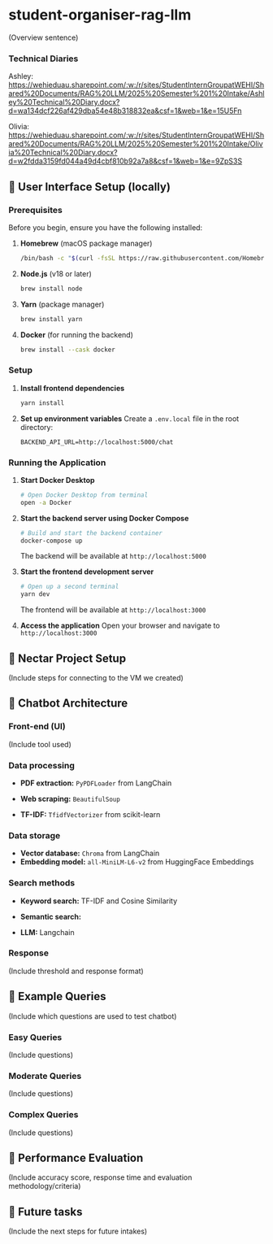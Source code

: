 # student-organiser-rag-llm

(Overview sentence)

### Technical Diaries
Ashley:
https://wehieduau.sharepoint.com/:w:/r/sites/StudentInternGroupatWEHI/Shared%20Documents/RAG%20LLM/2025%20Semester%201%20Intake/Ashley%20Technical%20Diary.docx?d=wa134dcf226af429dba54e48b318832ea&csf=1&web=1&e=15U5Fn 

Olivia: 
https://wehieduau.sharepoint.com/:w:/r/sites/StudentInternGroupatWEHI/Shared%20Documents/RAG%20LLM/2025%20Semester%201%20Intake/Olivia%20Technical%20Diary.docx?d=w2fdda3159fd044a49d4cbf810b92a7a8&csf=1&web=1&e=9ZpS3S

## 💬 User Interface Setup (locally)
### Prerequisites

Before you begin, ensure you have the following installed:

1. **Homebrew** (macOS package manager)

   ```bash
   /bin/bash -c "$(curl -fsSL https://raw.githubusercontent.com/Homebrew/install/HEAD/install.sh)"
   ```

2. **Node.js** (v18 or later)

   ```bash
   brew install node
   ```

3. **Yarn** (package manager)

   ```bash
   brew install yarn
   ```

4. **Docker** (for running the backend)
   ```bash
   brew install --cask docker
   ```

### Setup

1. **Install frontend dependencies**

   ```bash
   yarn install
   ```

2. **Set up environment variables**
   Create a `.env.local` file in the root directory:
   ```
   BACKEND_API_URL=http://localhost:5000/chat
   ```

### Running the Application

1. **Start Docker Desktop**

   ```bash
   # Open Docker Desktop from terminal
   open -a Docker
   ```

2. **Start the backend server using Docker Compose**

   ```bash
   # Build and start the backend container
   docker-compose up
   ```

   The backend will be available at `http://localhost:5000`

3. **Start the frontend development server**

   ```bash
   # Open up a second terminal
   yarn dev
   ```

   The frontend will be available at `http://localhost:3000`

4. **Access the application**
   Open your browser and navigate to `http://localhost:3000`


## 🍯 Nectar Project Setup

(Include steps for connecting to the VM we created)

## 🔧 Chatbot Architecture
### Front-end (UI)

(Include tool used)

### Data processing

- **PDF extraction:** `PyPDFLoader` from LangChain

- **Web scraping:** `BeautifulSoup`

- **TF-IDF:** `TfidfVectorizer` from scikit-learn

### Data storage

- **Vector database:** `Chroma` from LangChain
- **Embedding model:** `all-MiniLM-L6-v2` from HuggingFace Embeddings

### Search methods

- **Keyword search:** TF-IDF and Cosine Similarity

- **Semantic search:** 

- **LLM:** Langchain

### Response

(Include threshold and response format)

## 📝 Example Queries

(Include which questions are used to test chatbot)

### Easy Queries

(Include questions)

### Moderate Queries

(Include questions)

### Complex Queries

(Include questions)

## 🔬 Performance Evaluation

(Include accuracy score, response time and evaluation methodology/criteria)

## 🚀 Future tasks

(Include the next steps for future intakes)
